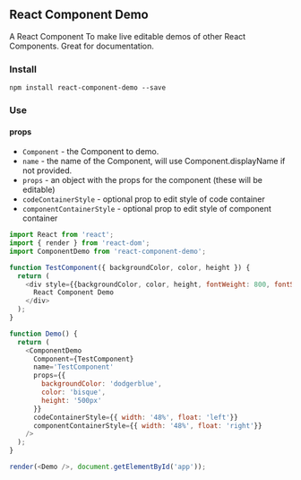 ## React Component Demo

A React Component To make live editable demos of other React Components. Great for documentation.

### Install

`npm install react-component-demo --save`

### Use

#### props
* `Component` - the Component to demo.
* `name` - the name of the Component, will use Component.displayName if not provided.
* `props` - an object with the props for the component (these will be editable)
* `codeContainerStyle` - optional prop to edit style of code container
* `componentContainerStyle` - optional prop to edit style of component container

```js
import React from 'react';
import { render } from 'react-dom';
import ComponentDemo from 'react-component-demo';

function TestComponent({ backgroundColor, color, height }) {
  return (
    <div style={{backgroundColor, color, height, fontWeight: 800, fontSize: "80px" }}>
      React Component Demo
    </div>
  );
}

function Demo() {
  return (
    <ComponentDemo 
      Component={TestComponent}
      name='TestComponent'
      props={{
        backgroundColor: 'dodgerblue',
        color: 'bisque',
        height: '500px'
      }}
      codeContainerStyle={{ width: '48%', float: 'left'}}
      componentContainerStyle={{ width: '48%', float: 'right'}}
    />
  );
}

render(<Demo />, document.getElementById('app'));
```
